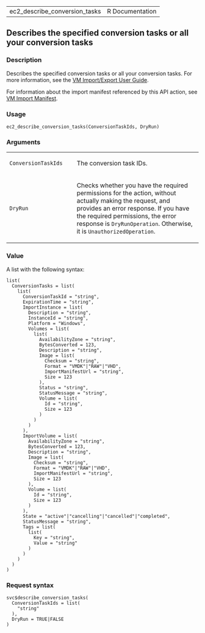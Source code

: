 <table style="width: 100%;">
<tbody>
<tr class="odd">
<td>ec2_describe_conversion_tasks</td>
<td style="text-align: right;">R Documentation</td>
</tr>
</tbody>
</table>

## Describes the specified conversion tasks or all your conversion tasks

### Description

Describes the specified conversion tasks or all your conversion tasks.
For more information, see the [VM Import/Export User
Guide](https://docs.aws.amazon.com/vm-import/latest/userguide/).

For information about the import manifest referenced by this API action,
see [VM Import
Manifest](https://docs.aws.amazon.com/AWSEC2/latest/APIReference/manifest.html).

### Usage

    ec2_describe_conversion_tasks(ConversionTaskIds, DryRun)

### Arguments

<table>
<colgroup>
<col style="width: 35%" />
<col style="width: 65%" />
</colgroup>
<tbody>
<tr class="odd">
<td><code
id="ec2_describe_conversion_tasks_:_ConversionTaskIds">ConversionTaskIds</code></td>
<td><p>The conversion task IDs.</p></td>
</tr>
<tr class="even">
<td><code id="ec2_describe_conversion_tasks_:_DryRun">DryRun</code></td>
<td><p>Checks whether you have the required permissions for the action,
without actually making the request, and provides an error response. If
you have the required permissions, the error response is
<code>DryRunOperation</code>. Otherwise, it is
<code>UnauthorizedOperation</code>.</p></td>
</tr>
</tbody>
</table>

### Value

A list with the following syntax:

    list(
      ConversionTasks = list(
        list(
          ConversionTaskId = "string",
          ExpirationTime = "string",
          ImportInstance = list(
            Description = "string",
            InstanceId = "string",
            Platform = "Windows",
            Volumes = list(
              list(
                AvailabilityZone = "string",
                BytesConverted = 123,
                Description = "string",
                Image = list(
                  Checksum = "string",
                  Format = "VMDK"|"RAW"|"VHD",
                  ImportManifestUrl = "string",
                  Size = 123
                ),
                Status = "string",
                StatusMessage = "string",
                Volume = list(
                  Id = "string",
                  Size = 123
                )
              )
            )
          ),
          ImportVolume = list(
            AvailabilityZone = "string",
            BytesConverted = 123,
            Description = "string",
            Image = list(
              Checksum = "string",
              Format = "VMDK"|"RAW"|"VHD",
              ImportManifestUrl = "string",
              Size = 123
            ),
            Volume = list(
              Id = "string",
              Size = 123
            )
          ),
          State = "active"|"cancelling"|"cancelled"|"completed",
          StatusMessage = "string",
          Tags = list(
            list(
              Key = "string",
              Value = "string"
            )
          )
        )
      )
    )

### Request syntax

    svc$describe_conversion_tasks(
      ConversionTaskIds = list(
        "string"
      ),
      DryRun = TRUE|FALSE
    )
